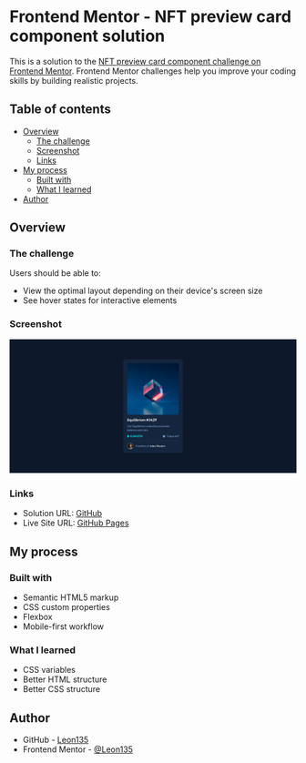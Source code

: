 # Frontend Mentor - NFT preview card component solution

This is a solution to the [NFT preview card component challenge on Frontend Mentor](https://www.frontendmentor.io/challenges/nft-preview-card-component-SbdUL_w0U). Frontend Mentor challenges help you improve your coding skills by building realistic projects. 

## Table of contents

- [Overview](#overview)
  - [The challenge](#the-challenge)
  - [Screenshot](#screenshot)
  - [Links](#links)
- [My process](#my-process)
  - [Built with](#built-with)
  - [What I learned](#what-i-learned)
- [Author](#author)

## Overview

### The challenge

Users should be able to:

- View the optimal layout depending on their device's screen size
- See hover states for interactive elements

### Screenshot

![](./screenshot.png)

### Links

- Solution URL: [GitHub](https://github.com/Leon135/FEM-NFT-Card)
- Live Site URL: [GitHub Pages](https://leon135.github.io/FEM-NFT-Card/)

## My process

### Built with

- Semantic HTML5 markup
- CSS custom properties
- Flexbox
- Mobile-first workflow

### What I learned

 - CSS variables
 - Better HTML structure
 - Better CSS structure

## Author

- GitHub - [Leon135](https://gitub.com/Leon135/)
- Frontend Mentor - [@Leon135](https://www.frontendmentor.io/profile/Leon135)

